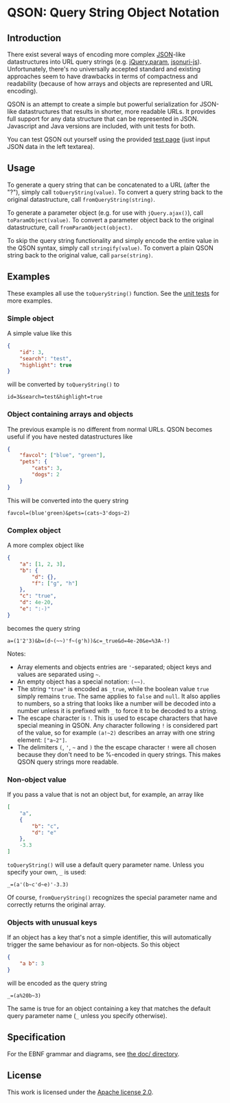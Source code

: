 # QSON: Query String Object Notation

## Introduction

There exist several ways of encoding more complex [JSON](http://json.org/)-like datastructures into URL query strings (e.g. [jQuery.param](http://api.jquery.com/jquery.param/), [jsonuri-js](https://github.com/guidj/jsonuri-js)). Unfortunately, there's no universally accepted standard and existing approaches seem to have drawbacks in terms of compactness and readability (because of how arrays and objects are represented and URL encoding).

QSON is an attempt to create a simple but powerful serialization for JSON-like datastructures that results in shorter, more readable URLs. It provides full support for any data structure that can be represented in JSON. Javascript and Java versions are included, with unit tests for both.

You can test QSON out yourself using the provided [test page](https://htmlpreview.github.io/?https://github.com/jan-niestadt/qson/blob/master/js/test.html) (just input JSON data in the left textarea).

## Usage

To generate a query string that can be concatenated to a URL (after the "?"), simply call `toQueryString(value)`. To convert a query string back to the original datastructure, call `fromQueryString(string)`.

To generate a parameter object (e.g. for use with `jQuery.ajax()`), call `toParamObject(value)`. To convert a parameter object back to the original datastructure, call `fromParamObject(object)`.

To skip the query string functionality and simply encode the entire value in the QSON syntax, simply call `stringify(value)`. To convert a plain QSON string back to the original value, call `parse(string)`.

## Examples
These examples all use the `toQueryString()` function. See the [unit tests](https://github.com/jan-niestadt/qson/blob/master/js/test.js#L180) for more examples.

### Simple object
A simple value like this
```json
{
    "id": 3,
    "search": "test",
    "highlight": true
}
```
will be converted by `toQueryString()` to

    id=3&search=test&highlight=true

### Object containing arrays and objects
The previous example is no different from normal URLs. QSON becomes useful if you have nested datastructures like
```json
{
    "favcol": ["blue", "green"],
    "pets": {
        "cats": 3,
        "dogs": 2
    }
}
```
This will be converted into the query string

    favcol=(blue'green)&pets=(cats~3'dogs~2)

### Complex object
A more complex object like
```json
{
    "a": [1, 2, 3],
    "b": {
        "d": {},
        "f": ["g", "h"]
    },
    "c": "true",
    "d": 4e-20,
    "e": ":-)"
}
```
becomes the query string

    a=(1'2'3)&b=(d~(~~)'f~(g'h))&c=_true&d=4e-20&e=%3A-!)

Notes:
- Array elements and objects entries are `'`-separated; object keys and values are separated using `~`.
- An empty object has a special notation: `(~~)`.
- The string `"true"` is encoded as `_true`, while the boolean value `true` simply remains `true`. The same applies to `false` and `null`. It also applies to numbers, so a string that looks like a number will be decoded into a number unless it is prefixed with `_` to force it to be decoded to a string.
- The escape character is `!`. This is used to escape characters that have special meaning in QSON. Any character following `!` is considered part of the value, so for example `(a!~2)` describes an array with one string element: `["a~2"]`.
- The delimiters `(`, `'`, `~` and `)` the the escape character `!` were all chosen because they don't need to be %-encoded in query strings. This makes QSON query strings more readable.

    
### Non-object value
If you pass a value that is not an object but, for example, an array like
```json
[
    "a",
    {
        "b": "c",
        "d": "e"
    },
    -3.3
]
```
`toQueryString()` will use a default query parameter name. Unless you specify your own, `_` is used:

    _=(a'(b~c'd~e)'-3.3)

Of course, `fromQueryString()` recognizes the special parameter name and correctly returns the original array.

### Objects with unusual keys
If an object has a key that's not a simple identifier, this will automatically trigger the same behaviour as for non-objects. So this object
```json
{
    "a b": 3
}
```
will be encoded as the query string

    _=(a%20b~3)

The same is true for an object containing a key that matches the default query parameter name (`_` unless you specify otherwise).

## Specification
For the EBNF grammar and diagrams, see [the doc/ directory](https://github.com/jan-niestadt/qson/tree/master/doc).

## License

This work is licensed under the [Apache license 2.0](https://www.apache.org/licenses/LICENSE-2.0).
